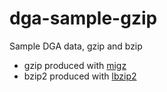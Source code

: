 # dga-sample-gzip

Sample DGA data, gzip and bzip

* gzip produced with [migz](https://github.com/linkedin/migz)
* bzip2 produced with [lbzip2](http://lbzip2.org)
